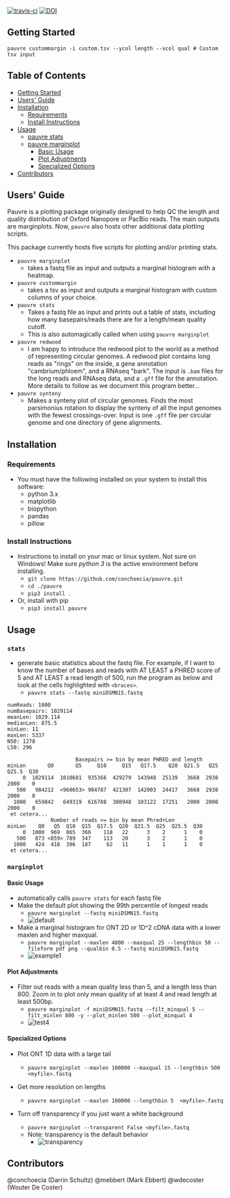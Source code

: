 [![travis-ci](https://travis-ci.org/conchoecia/pauvre.svg?branch=master)](https://travis-ci.org/conchoecia/pauvre) [![DOI](https://zenodo.org/badge/112774670.svg)](https://zenodo.org/badge/latestdoi/112774670)

## <a name="started"></a>Getting Started

```
pauvre custommargin -i custom.tsv --ycol length --xcol qual # Custom tsv input
```

## Table of Contents

- [Getting Started](#started)
- [Users' Guide](#uguide)
- [Installation](#installation)
  - [Requirements](#reqs)
  - [Install Instructions](#install)
- [Usage](#usage)
  - [pauvre stats](#stats)
  - [pauvre marginplot](#marginplot)
    - [Basic Usage](#marginbasic)
    - [Plot Adjustments](#marginadjustments)
    - [Specialized Options](#marginspecialized)
- [Contributors](#contributors)

## <a name="uguide"></a>Users' Guide

Pauvre is a plotting package originally designed to help QC the length and
quality distribution of Oxford Nanopore or PacBio reads. The main outputs
are marginplots.  Now, `pauvre` also hosts other additional data plotting
scripts.

This package currently hosts five scripts for plotting and/or printing stats.

- `pauvre marginplot`
  - takes a fastq file as input and outputs a marginal histogram with a heatmap.
- `pauvre custommargin`
  - takes a tsv as input and outputs a marginal histogram with custom columns of your choice.
- `pauvre stats`
  - Takes a fastq file as input and prints out a table of stats, including how many basepairs/reads there are for a length/mean quality cutoff.
  - This is also automagically called when using `pauvre marginplot`
- `pauvre redwood`
  - I am happy to introduce the redwood plot to the world as a method
    of representing circular genomes. A redwood plot contains long
    reads as "rings" on the inside, a gene annotation
    "cambrium/phloem", and a RNAseq "bark". The input is `.bam` files
    for the long reads and RNAseq data, and a `.gff` file for the
    annotation. More details to follow as we document this program
    better...
- `pauvre synteny`
  - Makes a synteny plot of circular genomes. Finds the most
    parsimonius rotation to display the synteny of all the input
    genomes with the fewest crossings-over. Input is one `.gff` file
    per circular genome and one directory of gene alignments.


## <a name="installation"></a>Installation

### <a name="reqs"></a>Requirements

- You must have the following installed on your system to install this software:
  - python 3.x
  - matplotlib
  - biopython
  - pandas
  - pillow

### <a name="install">Install Instructions
- Instructions to install on your mac or linux system. Not sure on
  Windows! Make sure *python 3* is the active environment before
  installing.
  - `git clone https://github.com/conchoecia/pauvre.git`
  - `cd ./pauvre`
  - `pip3 install .`
- Or, install with pip
  - `pip3 install pauvre`

## <a name="usage"><a/>Usage

### <a name="stats"></a>`stats`
  - generate basic statistics about the fastq file. For example, if I
    want to know the number of bases and reads with AT LEAST a PHRED
    score of 5 and AT LEAST a read length of 500, run the program as below
    and look at the cells highlighted with `<braces>`.
    - `pauvre stats --fastq miniDSMN15.fastq`


```
numReads: 1000
numBasepairs: 1029114
meanLen: 1029.114
medianLen: 875.5
minLen: 11
maxLen: 5337
N50: 1278
L50: 296

                      Basepairs >= bin by mean PHRED and length
minLen       Q0       Q5     Q10     Q15   Q17.5    Q20  Q21.5   Q25  Q25.5  Q30
     0  1029114  1010681  935366  429279  143948  25139   3668  2938   2000    0
   500   984212  <968653> 904787  421307  142003  24417   3668  2938   2000    0
  1000   659842   649319  616788  300948  103122  17251   2000  2000   2000    0
 et cetera...
              Number of reads >= bin by mean Phred+Len
minLen    Q0   Q5  Q10  Q15  Q17.5  Q20  Q21.5  Q25  Q25.5  Q30
     0  1000  969  865  366    118   22      3    2      1    0
   500   873 <859> 789  347    113   20      3    2      1    0
  1000   424  418  396  187     62   11      1    1      1    0
 et cetera...
```

###  <a name="marginplot"></a>`marginplot`

#### <a name="marginbasic"></a>Basic Usage
- automatically calls `pauvre stats` for each fastq file
- Make the default plot showing the 99th percentile of longest reads
  - `pauvre marginplot --fastq miniDSMN15.fastq`
  - ![default](files/default_miniDSMN15.png)
- Make a marginal histogram for ONT 2D or 1D^2 cDNA data with a
  lower maxlen and higher maxqual.
  - `pauvre marginplot --maxlen 4000 --maxqual 25 --lengthbin 50 --fileform pdf png --qualbin 0.5 --fastq miniDSMN15.fastq`
  - ![example1](files/miniDSMN15.png)

#### <a name="marginadjustments"></a>Plot Adjustments

- Filter out reads with a mean quality less than 5, and a length
  less than 800. Zoom in to plot only mean quality of at least 4 and
  read length at least 500bp.
  - `pauvre marginplot -f miniDSMN15.fastq --filt_minqual 5 --filt_minlen 800 -y --plot_minlen 500 --plot_minqual 4`
  - ![test4](files/test4.png)

#### <a name="marginspecialized"></a>Specialized Options

- Plot ONT 1D data with a large tail
  - `pauvre marginplot --maxlen 100000 --maxqual 15 --lengthbin 500  <myfile>.fastq`
- Get more resolution on lengths
  - `pauvre marginplot --maxlen 100000 --lengthbin 5  <myfile>.fastq`

- Turn off transparency if you just want a white background
  - `pauvre marginplot --transparent False <myfile>.fastq`
  - Note: transparency is the default behavior
    - ![transparency](files/transparency.001.jpeg)

## <a name="contributors"></a>Contributors

@conchoecia (Darrin Schultz)
@mebbert (Mark Ebbert)
@wdecoster (Wouter De Coster)
